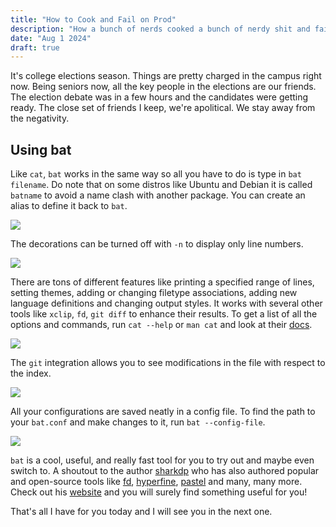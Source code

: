 ```yaml
---
title: "How to Cook and Fail on Prod"
description: "How a bunch of nerds cooked a bunch of nerdy shit and failed"
date: "Aug 1 2024"
draft: true
---
```


It's college elections season. Things are pretty charged in the campus right now. Being seniors now, all the key people in the elections are our friends. The election debate was in a few hours and the candidates were getting ready. The close set of friends I keep, we're apolitical. We stay away from the negativity.

## Using bat

Like `cat`, `bat` works in the same way so all you have to do is type in `bat filename`. Do note that on some distros like Ubuntu and Debian it is called `batname` to avoid a name clash with another package. You can create an alias to define it back to `bat`.

![](https://cdn.hashnode.com/res/hashnode/image/upload/v1686860954887/d38f579c-b726-437a-8fce-390f0c297000.png)

The decorations can be turned off with `-n` to display only line numbers.

![](https://cdn.hashnode.com/res/hashnode/image/upload/v1686860980856/3192e113-9101-4a25-98c2-0aab44932060.png)

There are tons of different features like printing a specified range of lines, setting themes, adding or changing filetype associations, adding new language definitions and changing output styles. It works with several other tools like `xclip`, `fd`, `git diff` to enhance their results. To get a list of all the options and commands, run `cat --help` or `man cat` and look at their [docs](https://github.com/sharkdp/bat#how-to-use).

![](https://cdn.hashnode.com/res/hashnode/image/upload/v1686860797765/07f5ad86-abd6-4463-8634-aa21cf3cce57.png)

The `git` integration allows you to see modifications in the file with respect to the index.

![](https://cdn.hashnode.com/res/hashnode/image/upload/v1686861100739/6aa9d468-92ed-4b29-b989-5ff1454ef0de.png)

All your configurations are saved neatly in a config file. To find the path to your `bat.conf` and make changes to it, run `bat --config-file`.

![](https://cdn.hashnode.com/res/hashnode/image/upload/v1686861089211/d43e5ed0-c394-4869-a759-2e77758ed0b6.png)

`bat` is a cool, useful, and really fast tool for you to try out and maybe even switch to. A shoutout to the author [sharkdp](https://github.com/sharkdp) who has also authored popular and open-source tools like [fd](https://github.com/sharkdp/fd), [hyperfine](https://github.com/sharkdp/hyperfine), [pastel](https://github.com/sharkdp/pastel) and many, many more. Check out his [website](https://david-peter.de/) and you will surely find something useful for you!

That's all I have for you today and I will see you in the next one.
